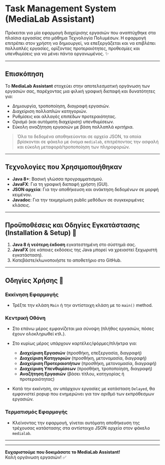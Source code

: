 # Task Management System (MediaLab Assistant)

Πρόκειται για μία εφαρμογή διαχείρισης εργασιών  που αναπτύχθηκε στα πλαίσια εργασίας στο μάθημα Τεχνολογία Πολυμέσων. Η εφαρμογή επιτρέπει στον χρήστη να δημιουργεί, να επεξεργάζεται και να επιβλέπει πολλαπλές εργασίες, ορίζοντας προτεραιότητες, προθεσμίες και υπενθυμίσεις για να μένει πάντα οργανωμένος. ✨

---

## Επισκόπηση
Το **MediaLab Assistant** στοχεύει στην αποτελεσματική οργάνωση των εργασιών σας, παρέχοντας μια φιλική γραφική διεπαφή και δυνατότητες για:
- Δημιουργία, τροποποίηση, διαγραφή εργασιών.  
- Διαχείριση πολλαπλών κατηγοριών.  
- Ρυθμίσεις και αλλαγές επιπέδων προτεραιότητας.  
- Ορισμό (και αυτόματη διαχείριση) υπενθυμίσεων.  
- Εύκολη αναζήτηση εργασιών με βάση πολλαπλά κριτήρια.

> Όλα τα δεδομένα αποθηκεύονται σε αρχεία JSON, τα οποία βρίσκονται σε φάκελο με όνομα `medialab`, επιτρέποντας την ασφαλή και εύκολη μεταφορά/τροποποίηση των πληροφοριών.

---


## Τεχνολογίες που Χρησιμοποιήθηκαν
- **Java 8+**: Βασική γλώσσα προγραμματισμού.  
- **JavaFX**: Για τη γραφική διεπαφή χρήστη (GUI).  
- **JSON αρχεία**: Για την αποθήκευση και ανάκτηση δεδομένων σε μορφή κειμένου.  
- **Javadoc**: Για την τεκμηρίωση public μεθόδων σε συγκεκριμένες κλάσεις.

---

## Προϋποθέσεις και Οδηγίες Εγκατάστασης (Installation & Setup) 🔧
1. **Java 8 ή νεότερη έκδοση** εγκατεστημένη στο σύστημά σας.  
2. **JavaFX** (σε κάποιες εκδόσεις της Java μπορεί να χρειαστεί ξεχωριστή εγκατάσταση).  
3. Κατεβάστε/κλωνοποιήστε το αποθετήριο στο GitHub.  

---

## Οδηγίες Χρήσης 📝

### Εκκίνηση Εφαρμογής
- Τρέξτε την κλάση `Main` ή την αντίστοιχη κλάση με το `main()` method.  

### Κεντρική Οθόνη
- Στο επάνω μέρος εμφανίζεται μια σύνοψη (πλήθος εργασιών, πόσες έχουν ολοκληρωθεί κτλ.).  
- Στο κυρίως μέρος υπάρχουν καρτέλες/φόρμες/πλήκτρα για:  
  - **Διαχείριση Εργασιών** (προσθήκη, επεξεργασία, διαγραφή)  
  - **Διαχείριση Κατηγοριών** (προσθήκη, μετονομασία, διαγραφή)  
  - **Διαχείριση Προτεραιοτήτων** (προσθήκη, μετονομασία, διαγραφή)  
  - **Διαχείριση Υπενθυμίσεων** (προσθήκη, τροποποίηση, διαγραφή)  
  - **Αναζήτηση Εργασιών** (βάσει τίτλου, κατηγορίας ή προτεραιότητας)
    
- Κατά την εκκίνηση, αν υπάρχουν εργασίες με κατάσταση `Delayed`, θα εμφανιστεί popup που ενημερώνει για τον αριθμό των εκπρόθεσμων εργασιών.

### Τερματισμός Εφαρμογής
- Κλείνοντας την εφαρμογή, γίνεται αυτόματη αποθήκευση της τρέχουσας κατάστασης στα αντίστοιχα JSON αρχεία στον φάκελο `medialab`.

---

---

**Ευχαριστούμε που δοκιμάσατε το MediaLab Assistant!**  
Καλή οργάνωση εργασιών! ✅
